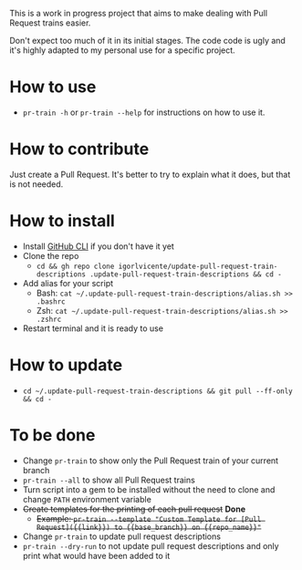 This is a work in progress project that aims to make dealing with Pull Request trains easier.

Don't expect too much of it in its initial stages.
The code code is ugly and it's highly adapted to my personal use for a specific project.

# How to use
- `pr-train -h` or `pr-train --help` for instructions on how to use it.

# How to contribute
Just create a Pull Request. It's better to try to explain what it does, but that is not needed.

# How to install
- Install [GitHub CLI](https://cli.github.com/) if you don't have it yet
- Clone the repo
  - `cd && gh repo clone igorlvicente/update-pull-request-train-descriptions .update-pull-request-train-descriptions && cd -`
- Add alias for your script
  - Bash: `cat ~/.update-pull-request-train-descriptions/alias.sh >> .bashrc`
  - Zsh: `cat ~/.update-pull-request-train-descriptions/alias.sh >> .zshrc`
- Restart terminal and it is ready to use

# How to update
- `cd ~/.update-pull-request-train-descriptions && git pull --ff-only && cd -`

# To be done
- Change `pr-train` to show only the Pull Request train of your current branch
- `pr-train --all` to show all Pull Request trains
- Turn script into a gem to be installed without the need to clone and change `PATH` environment variable
- ~~Create templates for the printing of each pull request~~ **Done**
  - ~~Example: `pr-train --template "Custom Template for [Pull Request]({{link}}) to {{base_branch}} on {{repo_name}}"`~~
- Change `pr-train` to update pull request descriptions
- `pr-train --dry-run` to not update pull request descriptions and only print what would have been added to it
